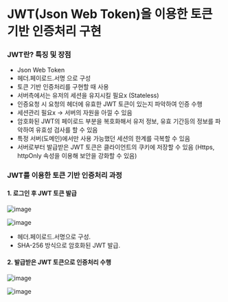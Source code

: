 # JWT(Json Web Token)을 이용한 토큰 기반 인증처리 구현


### JWT란? 특징 및 장점
- Json Web Token
- 헤더.페이로드.서명 으로 구성
- 토큰 기반 인증처리를 구현할 때 사용
- 서버측에서는 유저의 세션을 유지시킬 필요x (Stateless)
- 인증요청 시 요청의 헤더에 유효한 JWT 토큰이 있는지 파악하여 인증 수행
- 세션관리 필요x -> 서버의 자원을 아낄 수 있음
- 암호화된 JWT의 페이로드 부분을 복호화해서 유저 정보, 유효 기간등의 정보를 파악하여 유효성 검사를 할 수 있음
- 특정 서버(도메인)에서만 사용 가능했던 세션의 한계를 극복할 수 있음
- 서버로부터 발급받은 JWT 토큰은 클라이언트의 쿠키에 저장할 수 있음 (Https, httpOnly 속성을 이용해 보안을 강화할 수 있음)


### JWT를 이용한 토큰 기반 인증처리 과정
#### 1. 로그인 후 JWT 토큰 발급
![image](https://user-images.githubusercontent.com/40568894/69120612-5c407600-0add-11ea-84b8-958dc1c5c9d2.png)

![image](https://user-images.githubusercontent.com/40568894/69120736-af1a2d80-0add-11ea-8b3b-ecdd758ef745.png)
- 헤더.페이로드.서명으로 구성.
- SHA-256 방식으로 암호화된 JWT 발급.

#### 2. 발급받은 JWT 토큰으로 인증처리 수행
![image](https://user-images.githubusercontent.com/40568894/69121204-14bae980-0adf-11ea-84cc-b6bc129cbf02.png)

![image](https://user-images.githubusercontent.com/40568894/69121171-ffde5600-0ade-11ea-847a-69eb747f9593.png)

